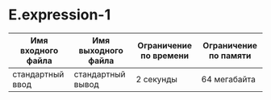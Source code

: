 # E.expression-1
|Имя входного файла|Имя выходного файла|Ограничение по времени|Ограничение по памяти|
|------|------|------|------|
|стандартный ввод|стандартный вывод|2 секунды|64 мегабайта|
